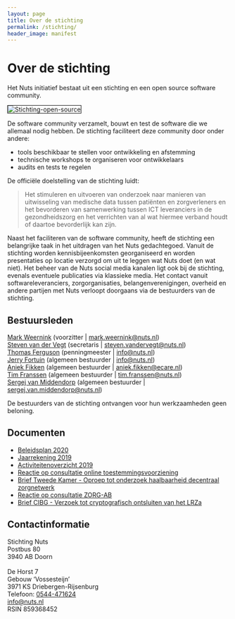 ```yaml
---
layout: page
title: Over de stichting
permalink: /stichting/
header_image: manifest
---
```


# Over de stichting

Het Nuts initiatief bestaat uit een stichting en een open source software community.

<img class="inline-image" src="/images/stichting-open-source.png" alt="Stichting-open-source" title="Stichting-open-source-community" style="border:1px solid black"/>

De software community verzamelt, bouwt en test de software die we allemaal nodig hebben. De stichting faciliteert deze community door onder andere:
- tools beschikbaar te stellen voor ontwikkeling en afstemming
- technische workshops te organiseren voor ontwikkelaars
- audits en tests te regelen

De officiële doelstelling van de stichting luidt:
> Het stimuleren en uitvoeren van onderzoek naar manieren van uitwisseling van medische data tussen patiënten en zorgverleners en het bevorderen van samenwerking tussen ICT leveranciers in de gezondheidszorg en het verrichten van al wat hiermee verband houdt of daartoe bevorderlijk kan zijn.

Naast het faciliteren van de software community, heeft de stichting een belangrijke taak in het uitdragen van het Nuts gedachtegoed. Vanuit de stichting worden kennisbijeenkomsten georganiseerd en worden presentaties op locatie verzorgd om uit te leggen wat Nuts doet (en wat niet). Het beheer van de Nuts social media kanalen ligt ook bij de stichting, evenals eventuele publicaties via klassieke media. Het contact vanuit softwareleveranciers, zorgorganisaties, belangenverenigingen, overheid en andere partijen met Nuts verloopt doorgaans via de bestuurders van de stichting.  

## Bestuursleden

<a href="https://www.linkedin.com/in/mark-weernink-4b3a5214/">Mark Weernink</a> (voorzitter \| [mark.weernink@nuts.nl](mailto:mark.weernink@nuts.nl))<br/>
<a href="https://www.linkedin.com/in/steven-van-der-vegt-15a28118/">Steven van der Vegt</a> (secretaris \| [steven.vandervegt@nuts.nl](mailto:steven.vandervegt@nuts.nl))<br/>
<a href="https://www.linkedin.com/in/thferguson/">Thomas Ferguson</a> (penningmeester \| [info@nuts.nl](mailto:info@nuts.nl))<br/>
<a href="https://www.linkedin.com/in/jerryfortuin/">Jerry Fortuin</a> (algemeen bestuurder \| [info@nuts.nl](mailto:info@nuts.nl))<br/>
<a href="https://www.linkedin.com/in/aniek-fikken/">Aniek Fikken</a> (algemeen bestuurder \| [aniek.fikken@ecare.nl](mailto:aniek.fikken@ecare.nl))<br/>
<a href="https://www.linkedin.com/in/tim-franssen-0b9b9aa/">Tim Franssen</a> (algemeen bestuurder \| [tim.franssen@nuts.nl](mailto:tim.franssen@nuts.nl))<br/>
<a href="https://www.linkedin.com/in/sergejvanmiddendorp/">Sergej van Middendorp</a> (algemeen bestuurder \| [sergej.van.middendorp@nuts.nl](mailto:sergej.van.middendorp@nuts.nl))<br/>

De bestuurders van de stichting ontvangen voor hun werkzaamheden geen beloning.

## Documenten

  * [Beleidsplan 2020](/assets/downloads/Beleidsplan%202020.pdf)
  * [Jaarrekening 2019](/assets/downloads/Jaarrekening%202019.pdf)
  * [Activiteitenoverzicht 2019](/assets/downloads/Activiteiten%202019.pdf)
  * [Reactie op consultatie online toestemmingsvoorziening](/assets/downloads/Reactie%20Stichting%20Nuts%20op%20open%20consultatie%20voor%20online%20toestemmingsvoorziening.pdf)
  * [Brief Tweede Kamer - Oproep tot onderzoek haalbaarheid decentraal zorgnetwerk](/assets/downloads/Brief%20tweede%20kamer%20AO%208%20oktober%202020.pdf)
  * [Reactie op consultatie ZORG-AB](/assets/downloads/Reactie%20Stichting%20Nuts%20op%20open%20consultatie%20voor%20Zorg-AB.pdf)
  * [Brief CIBG - Verzoek tot cryptografisch ontsluiten van het LRZa](/assets/downloads/20210311%20Brief%20CIBG%20-%20Cryptografisch%20ontsluiten%20van%20LRZa.pdf)

## Contactinformatie

Stichting Nuts<br/>
Postbus 80<br/>
3940 AB Doorn<br/>
<br/>
De Horst 7<br/>
Gebouw ‘Vossesteijn’<br/>
3971 KS Driebergen-Rijsenburg<br/>
Telefoon: [0544-471624](tel:0544-471624)<br/>
[info@nuts.nl](mailto:info@nuts.nl)<br/>
RSIN 859368452
